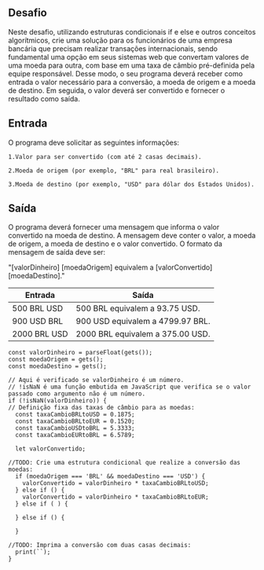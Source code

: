 ## Desafio

Neste desafio, utilizando estruturas condicionais if e else e outros conceitos algorítmicos, crie uma solução para os funcionários de uma empresa bancária que precisam realizar transações internacionais, sendo fundamental uma opção em seus sistemas web que convertam valores de uma moeda para outra, com base em uma taxa de câmbio pré-definida pela equipe responsável. Desse modo, o seu programa deverá receber como entrada o valor necessário para a conversão, a moeda de origem e a moeda de destino. Em seguida, o valor deverá ser convertido e fornecer o resultado como saída.

## Entrada
  O programa deve solicitar as seguintes informações:

    1.Valor para ser convertido (com até 2 casas decimais).

    2.Moeda de origem (por exemplo, "BRL" para real brasileiro).

    3.Moeda de destino (por exemplo, "USD" para dólar dos Estados Unidos).

## Saída

O programa deverá fornecer uma mensagem que informa o valor convertido na moeda de destino. A mensagem deve conter o valor, a moeda de origem, a moeda de destino e o valor convertido. O formato da mensagem de saída deve ser:

"[valorDinheiro] [moedaOrigem] equivalem a [valorConvertido] [moedaDestino]."

| Entrada | Saída|
| ---|--- |
| 500 BRL USD | 500 BRL equivalem a 93.75 USD. |
| 900 USD BRL | 900 USD equivalem a 4799.97 BRL. |
| 2000 BRL USD | 2000 BRL equivalem a 375.00 USD. |

```
const valorDinheiro = parseFloat(gets());
const moedaOrigem = gets();
const moedaDestino = gets();

// Aqui é verificado se valorDinheiro é um número.
// !isNaN é uma função embutida em JavaScript que verifica se o valor passado como argumento não é um número.
if (!isNaN(valorDinheiro)) {
// Definição fixa das taxas de câmbio para as moedas:
  const taxaCambioBRLtoUSD = 0.1875;
  const taxaCambioBRLtoEUR = 0.1520;
  const taxaCambioUSDtoBRL = 5.3333;
  const taxaCambioEURtoBRL = 6.5789;

  let valorConvertido;

//TODO: Crie uma estrutura condicional que realize a conversão das moedas:
  if (moedaOrigem === 'BRL' && moedaDestino === 'USD') {
    valorConvertido = valorDinheiro * taxaCambioBRLtoUSD;
  } else if () {
    valorConvertido = valorDinheiro * taxaCambioBRLtoEUR;
  } else if ( ) {
    
  } else if () {
    
  } 

//TODO: Imprima a conversão com duas casas decimais:
  print(``);
}
```
